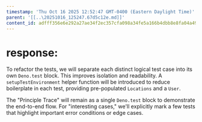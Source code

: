 ```yaml
---
timestamp: 'Thu Oct 16 2025 12:52:47 GMT-0400 (Eastern Daylight Time)'
parent: '[[..\20251016_125247.67d5c12e.md]]'
content_id: adfff356e6e292a27ae34f2ec357cfa098a34fe5a166b4dbb8e8fa04a49e4251
---
```


# response:

To refactor the tests, we will separate each distinct logical test case into its own `Deno.test` block. This improves isolation and readability. A `setupTestEnvironment` helper function will be introduced to reduce boilerplate in each test, providing pre-populated `Locations` and a `User`.

The "Principle Trace" will remain as a single `Deno.test` block to demonstrate the end-to-end flow. For "interesting cases," we'll explicitly mark a few tests that highlight important error conditions or edge cases.
